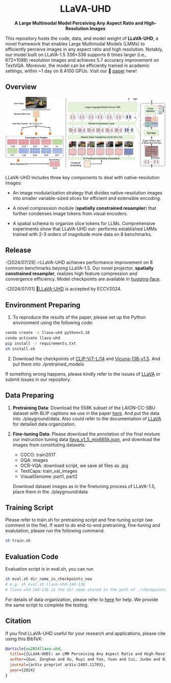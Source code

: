 <div align="center">
  
# LLaVA-UHD

**A Large Multimodal Model Perceiving Any Aspect Ratio and High-Resolution Images**
</div>

This repository hosts the code, data, and model weight of **LLaVA-UHD**, a novel framework that enables Large Multimodal Models (LMMs) to efficiently perceive images in any aspect ratio and high resolution. Notably, our model built on LLaVA-1.5 336×336 supports 6 times
larger (i.e., 672×1088) resolution images and achieves 5.7 accuracy improvement on TextVQA. Moreover, the model can be efficiently trained in academic settings, within ~1 day on 8 A100 GPUs. Visit our 📃 [paper](https://arxiv.org/pdf/2403.11703.pdf) here!


## Overview

![The LLaVA-UHD framework](LLaVA-UHD.jpg)

LLaVA-UHD includes three key components to deal with native-resolution images: 

-  An image modularization strategy that divides native-resolution images into smaller variable-sized
slices for efficient and extensible encoding.

-  A novel compression module (**spatially constrained resampler**) that further condenses image tokens from visual encoders.

-  A spatial schema to organize
slice tokens for LLMs. Comprehensive experiments show that LLaVA-UHD out-
performs established LMMs trained with 2-3 orders of magnitude more data on
8 benchmarks. 

## Release
-[2024/07/29] 🔥LLaVA-UHD achieves performance improvement on 8 common benchmarks beyong LLaVA-1.5. 
              Our novel projector, **spatially constrained resampler**, realizes high feature compression and convergence efficiency. 
              Model checkpoints are available in [hugging-face](https://xxx).

-[2024/07/01] 📢[LLaVA-UHD](https://arxiv.org/pdf/2403.11703.pdf) is accepted by ECCV2024.

## Environment Preparing
1. To reproduce the results of the paper, please set up the Python environment using the following code:
```bash
conda create -n llava-uhd python=3.10
conda activate llava-uhd
pip install -r requirements.txt
sh install.sh
```

2. Download the checkpoints of [CLIP-ViT-L/14](https://huggingface.co/openai/clip-vit-large-patch14-336) 
   and [Vicuna-13B-v1.5](https://huggingface.co/lmsys/vicuna-13b-v1.5). And put them into ./pretrained_models

If something wrong happens, please kindly refer to the issues of [LLaVA](https://github.com/haotian-liu/LLaVA/issues) 
or submit issues in our repository.

## Data Preparing
1. **Pretraining Data**: Download the 558K subset of the LAION-CC-SBU dataset with BLIP captions we use in the paper [here](https://huggingface.co/datasets/liuhaotian/LLaVA-Pretrain).
And put the data into ./playground/data. Also could refer to the documentation of [LLaVA](https://github.com/haotian-liu/LLaVA) for detailed data organization.
2. **Fine-tuning Data**: Please download the annotation of the final mixture our instruction tuning data [llava_v1_5_mix665k.json](https://huggingface.co/datasets/liuhaotian/LLaVA-Instruct-150K/blob/main/llava_v1_5_mix665k.json), and download the images from constituting datasets:
    - COCO: train2017
    - GQA: images
    - OCR-VQA: download script, we save all files as .jpg
    - TextCaps: train_val_images
    - VisualGenome: part1, part2

    Download dataset images as in the finetuning process of LLaVA-1.5, place them in the ./playground/data
## Training Script
Please refer to train.sh for pretraining script and fine-tuning script (we comment in the file). 
If want to do end-to-end pretraining, fine-tuning and evalutation, please run the following command.

```bash
sh train.sh
```

## Evaluation Code
Evaluation script is in eval.sh, you can run 
```bash
sh eval.sh dir_name_in_checkpoints_new
# e.g. sh eval.sh llava-uhd-144-13b
# llava-uhd-144-13b is the dir_name stored in the path of ./checkpoints_new
```
For details of data organization, please refer to [here](https://github.com/haotian-liu/LLaVA/blob/main/docs/Evaluation.md) for help. 
We provide the same script to complete the testing.

## Citation

If you find LLaVA-UHD useful for your research and applications, please cite using this BibTeX:
```bibtex
@article{xu2024llava-uhd,
  title={{LLaVA-UHD}: an LMM Perceiving Any Aspect Ratio and High-Resolution Images},
  author={Guo, Zonghao and Xu, Ruyi and Yao, Yuan and Cui, Junbo and Ni, Zanlin and Ge, Chunjiang and Chua, Tat-Seng and Liu, Zhiyuan and Huang, Gao},
  journal={arXiv preprint arXiv:2403.11703},
  year={2024}
}
```